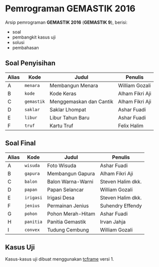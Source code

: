 # Pemrograman GEMASTIK 2016

Arsip pemrograman **GEMASTIK 2016** (**GEMASTIK 9**), berisi:

- soal
- pembangkit kasus uji
- solusi
- pembahasan

## Soal Penyisihan

| Alias | Kode       | Judul                   | Penulis           |
| ----- | ---------- | ----------------------- | ----------------- |
| A     | `menara`   | Membangun Menara        | William Gozali    |
| B     | `kode`     | Kode Keras              | Alham Fikri Aji   |
| C     | `gemastik` | Menggemaskan dan Cantik | Alham Fikri Aji   |
| D     | `saklar`   | Saklar Lhompat          | Ashar Fuadi       |
| E     | `libur`    | Libur Tahun Baru        | Ashar Fuadi       |
| F     | `truf`     | Kartu Truf              | Felix Halim       |

## Soal Final

| Alias | Kode       | Judul                   | Penulis           |
| ----- | ---------- | ----------------------- | ----------------- |
| A     | `wisuda`   | Foto Wisuda             | Ashar Fuadi       |
| B     | `gapura`   | Membangun Gapura        | Alham Fikri Aji   |
| C     | `balon`    | Balon Warna-Warni       | Steven Halim dkk. |
| D     | `papan`    | Papan Selancar          | William Gozali    |
| E     | `irigasi`  | Irigasi Desa            | Steven Halim dkk. |
| F     | `jenius`   | Permainan Jenius        | Suhendry Effendy  |
| G     | `pohon`    | Pohon Merah-Hitam       | Ashar Fuadi       |
| H     | `panitia`  | Panitia Gemastik        | Irvan Jahja       |
| I     | `convex`   | Tudung Cembung          | William Gozali    |

## Kasus Uji

Kasus-kasus uji dibuat menggunakan [tcframe](https://github.com/ia-toki/tcframe) versi 1.
